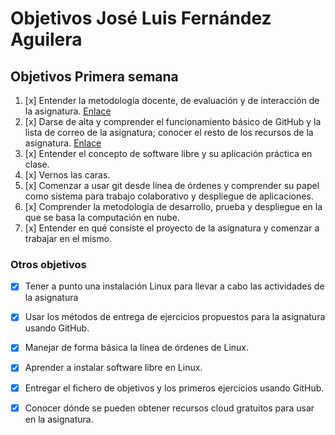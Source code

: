 # Objetivos José Luis Fernández Aguilera

## Objetivos Primera semana

1. [x] Entender la metodología docente, de evaluación y de interacción de la asignatura. [Enlace](https://github.com/JJ/CC16-17/blob/master/Metodolog%C3%ADa_y_criterios_de_evaluaci%C3%B3n.md)
2. [x] Darse de alta y comprender el funcionamiento básico de GitHub y la lista de correo de la asignatura; conocer el resto de los recursos de la asignatura. [Enlace](https://github.com/okynos/CC16-17)
3. [x] Entender el concepto de software libre y su aplicación práctica en clase.
4. [x] Vernos las caras.
5. [x] Comenzar a usar git desde línea de órdenes y comprender su papel como sistema para trabajo colaborativo y despliegue de aplicaciones.
6. [x] Comprender la metodología de desarrollo, prueba y despliegue en la que se basa la computación en nube.
7. [x] Entender en qué consiste el proyecto de la asignatura y comenzar a trabajar en el mismo.

### Otros objetivos
- [x] Tener a punto una instalación Linux para llevar a cabo las actividades de la asignatura
- [x] Usar los métodos de entrega de ejercicios propuestos para la asignatura usando GitHub. 
- [x] Manejar de forma básica la línea de órdenes de Linux.
- [x] Aprender a instalar software libre en Linux.
- [x] Entregar el fichero de objetivos y los primeros ejercicios usando GitHub.
- [x] Conocer dónde se pueden obtener recursos cloud gratuitos para usar en la asignatura. 



